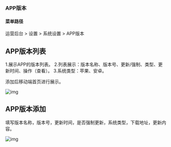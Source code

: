 ### APP版本

#### 菜单路径

运营后台 > 设置 > 系统设置 > APP版本

## APP版本列表

1.展示APP的版本列表。 2.列表展示：版本名称、版本号、更新/强制、类型、更新时间、操作（查看）。 3.系统类型：苹果、安卓。

添加后移动端首页进行展示。

![img](https://docs.pickmall.cn/help/images/app%E7%89%88%E6%9C%AC%E5%8F%B7.png)

## APP版本添加

填写版本名称，版本号，更新时间，是否强制更新，系统类型，下载地址，更新内容。

![img](https://docs.pickmall.cn/help/images/%E6%B7%BB%E5%8A%A0app%E7%89%88%E6%9C%AC.png)